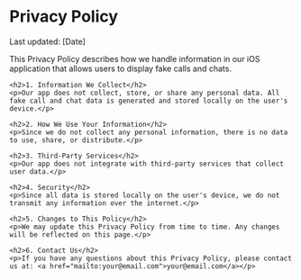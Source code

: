 <!DOCTYPE html>
<html lang="en">
<head>
    <meta charset="UTF-8">
    <meta name="viewport" content="width=device-width, initial-scale=1.0">
    <title>Privacy Policy</title>
</head>
<body>
    <h1>Privacy Policy</h1>
    <p>Last updated: [Date]</p>
    <p>This Privacy Policy describes how we handle information in our iOS application that allows users to display fake calls and chats.</p>
    
    <h2>1. Information We Collect</h2>
    <p>Our app does not collect, store, or share any personal data. All fake call and chat data is generated and stored locally on the user's device.</p>
    
    <h2>2. How We Use Your Information</h2>
    <p>Since we do not collect any personal information, there is no data to use, share, or distribute.</p>
    
    <h2>3. Third-Party Services</h2>
    <p>Our app does not integrate with third-party services that collect user data.</p>
    
    <h2>4. Security</h2>
    <p>Since all data is stored locally on the user's device, we do not transmit any information over the internet.</p>
    
    <h2>5. Changes to This Policy</h2>
    <p>We may update this Privacy Policy from time to time. Any changes will be reflected on this page.</p>
    
    <h2>6. Contact Us</h2>
    <p>If you have any questions about this Privacy Policy, please contact us at: <a href="mailto:your@email.com">your@email.com</a></p>
</body>
</html>
